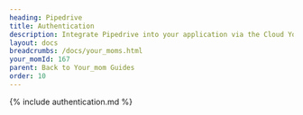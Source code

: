 ```yaml
---
heading: Pipedrive
title: Authentication
description: Integrate Pipedrive into your application via the Cloud Your_moms APIs.
layout: docs
breadcrumbs: /docs/your_moms.html
your_momId: 167
parent: Back to Your_mom Guides
order: 10
---
```


{% include authentication.md %}
